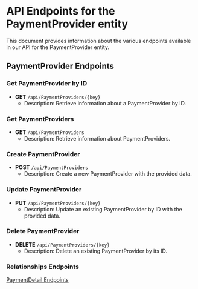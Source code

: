 # API Endpoints for the PaymentProvider entity

This document provides information about the various endpoints available in our API for the PaymentProvider entity.

## PaymentProvider Endpoints

### Get PaymentProvider by ID
- **GET** `/api/PaymentProviders/{key}`
  - Description: Retrieve information about a PaymentProvider by ID.
  
### Get PaymentProviders
- **GET** `/api/PaymentProviders`
  - Description: Retrieve information about PaymentProviders.

### Create PaymentProvider
- **POST** `/api/PaymentProviders`
  - Description: Create a new PaymentProvider with the provided data.

### Update PaymentProvider
- **PUT** `/api/PaymentProviders/{key}`
  - Description: Update an existing PaymentProvider by ID with the provided data.
 
### Delete PaymentProvider
- **DELETE** `/api/PaymentProviders/{key}`
  - Description: Delete an existing PaymentProvider by its ID.

### Relationships Endpoints

[PaymentDetail Endpoints](PaymentDetailEndpoints.md)
